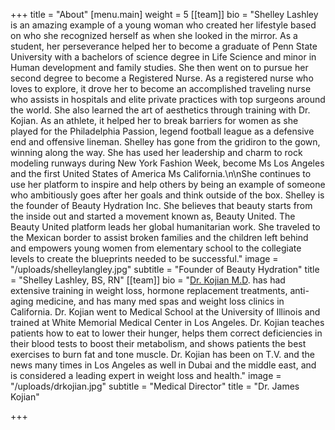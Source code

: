 +++
title = "About"
[menu.main]
weight = 5
[[team]]
bio = "Shelley Lashley is an amazing example of a young woman who created her lifestyle based on who she recognized herself as when she looked in the mirror. As a student, her perseverance helped her to become a graduate of Penn State University with a bachelors of science degree in Life Science and minor in Human development and family studies. She then went on to pursue her second degree to become a Registered Nurse. As a registered nurse who loves to explore, it drove her to become an accomplished traveling nurse who assists in hospitals and elite private practices with top surgeons around the world. She also learned the art of aesthetics through training with Dr. Kojian. As an athlete, it helped her to break barriers for women as she played for the Philadelphia Passion, legend football league as a defensive end and offensive lineman. Shelley has gone from the gridiron to the gown, winning along the way. She has used her leadership and charm to rock modeling runways during New York Fashion Week, become Ms Los Angeles and the first United States of America Ms California.\n\nShe continues to use her platform to inspire and help others by being an example of someone who ambitiously goes after her goals and think outside of the box. Shelley is the founder of Beauty Hydration Inc. She believes that beauty starts from the inside out and started a movement known as, Beauty United. The Beauty United platform leads her global humanitarian work. She traveled to the Mexican border to assist broken families and the children left behind and empowers young women from elementary school to the collegiate levels to create the blueprints needed to be successful."
image = "/uploads/shelleylangley.jpg"
subtitle = "Founder of Beauty Hydration"
title = "Shelley Lashley, BS, RN"
[[team]]
bio = "[Dr. Kojian M.D](https://twitter.com/drjameskojian). has had extensive training in weight loss, hormone replacement treatments, anti-aging medicine, and has many med spas and weight loss clinics in California. Dr. Kojian went to Medical School at the University of Illinois and trained at White Memorial Medical Center in Los Angeles. Dr. Kojian teaches patients how to eat to lower their hunger, helps them correct deficiencies in their blood tests to boost their metabolism, and shows patients the best exercises to burn fat and tone muscle. Dr. Kojian has been on T.V. and the news many times in Los Angeles as well in Dubai and the middle east, and is considered a leading expert in weight loss and health."
image = "/uploads/drkojian.jpg"
subtitle = "Medical Director"
title = "Dr. James Kojian"

+++

